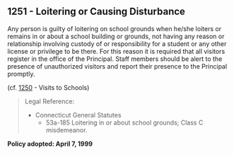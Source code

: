 ## 1251 - Loitering or Causing Disturbance

Any person is guilty of loitering on school grounds when he/she loiters or remains in or about a school building or grounds, not having any reason or relationship involving custody of or responsibility for a student or any other license or privilege to be there.  For this reason it is required that all visitors register in the office of the Principal.  Staff members should be alert to the presence of unauthorized visitors and report their presence to the Principal promptly.

\(cf. [1250](/policies/1000/1250.md) - Visits to Schools\)

> Legal Reference:
> 
> * Connecticut General Statutes
>   * 53a-185 Loitering in or about school grounds; Class C misdemeanor.

**Policy adopted:  April 7, 1999**

